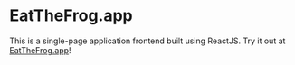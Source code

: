 # EatTheFrog.app

This is a single-page application frontend built using ReactJS. Try it out at [EatTheFrog.app](https://eatthefrog.app)!
